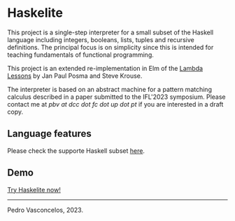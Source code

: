 
# Haskelite

This project is a single-step interpreter for a small subset of the
Haskell language including integers, booleans, lists, tuples and
recursive definitions. The principal focus is on simplicity since this
is intended for teaching fundamentals of functional programming.

This project is an extended re-implementation in Elm of the [Lambda
Lessons](https://stevekrouse.com/hs.js/) by Jan Paul Posma and Steve Krouse.

The interpreter is based on an abstract machine for a pattern matching
calculus described in a paper submitted to the IFL'2023 symposium.
Please contact me at <em>pbv at dcc dot fc dot up dot pt</em> if you
are interested in a draft copy.

## Language features

Please check the supporte Haskell subset
[here](https://pbv.github.io/haskelite/language.html).

## Demo

[Try Haskelite now!](https://pbv.github.io/haskelite)

----

Pedro Vasconcelos, 2023.

